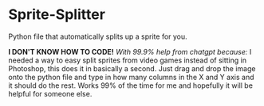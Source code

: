# Sprite-Splitter
Python file that automatically splits up a sprite for you.


**I DON'T KNOW HOW TO CODE!**
_With 99.9% help from chatgpt because:_
I needed a way to easy split sprites from video games instead of sitting in Photoshop, this does it in basically a second.
Just drag and drop the image onto the python file and type in how many columns in the X and Y axis and it should do the rest.
Works 99% of the time for me and hopefully it will be helpful for someone else.
